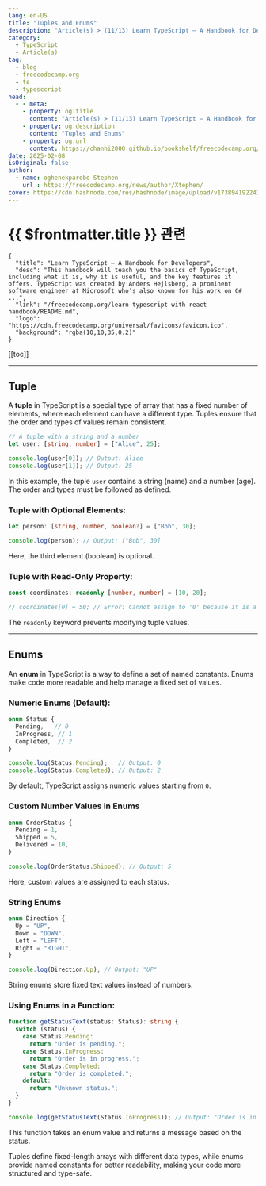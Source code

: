 ```yaml
---
lang: en-US
title: "Tuples and Enums"
description: "Article(s) > (11/13) Learn TypeScript – A Handbook for Developers"
category:
  - TypeScript
  - Article(s)
tag:
  - blog
  - freecodecamp.org
  - ts
  - typesccript
head:
  - - meta:
    - property: og:title
      content: "Article(s) > (11/13) Learn TypeScript – A Handbook for Developers"
    - property: og:description
      content: "Tuples and Enums"
    - property: og:url
      content: https://chanhi2000.github.io/bookshelf/freecodecamp.org/learn-typescript-with-react-handbook/tuples-and-enums.html
date: 2025-02-08
isOriginal: false
author:
  - name: oghenekparobo Stephen
    url : https://freecodecamp.org/news/author/Xtephen/
cover: https://cdn.hashnode.com/res/hashnode/image/upload/v1738941922431/cfb485ae-1c59-415a-ad56-393a9803d4d8.png
---
```


# {{ $frontmatter.title }} 관련

```component VPCard
{
  "title": "Learn TypeScript – A Handbook for Developers",
  "desc": "This handbook will teach you the basics of TypeScript, including what it is, why it is useful, and the key features it offers. TypeScript was created by Anders Hejlsberg, a prominent software engineer at Microsoft who’s also known for his work on C# ...",
  "link": "/freecodecamp.org/learn-typescript-with-react-handbook/README.md",
  "logo": "https://cdn.freecodecamp.org/universal/favicons/favicon.ico",
  "background": "rgba(10,10,35,0.2)"
}
```

[[toc]]

---

<SiteInfo
  name="Learn TypeScript – A Handbook for Developers"
  desc="This handbook will teach you the basics of TypeScript, including what it is, why it is useful, and the key features it offers. TypeScript was created by Anders Hejlsberg, a prominent software engineer at Microsoft who’s also known for his work on C# ..."
  url="https://freecodecamp.org/news/learn-typescript-with-react-handbook#heading-tuples-and-enums"
  logo="https://cdn.freecodecamp.org/universal/favicons/favicon.ico"
  preview="https://cdn.hashnode.com/res/hashnode/image/upload/v1738941922431/cfb485ae-1c59-415a-ad56-393a9803d4d8.png"/>

## Tuple

A **tuple** in TypeScript is a special type of array that has a fixed number of elements, where each element can have a different type. Tuples ensure that the order and types of values remain consistent.

```ts
// A tuple with a string and a number
let user: [string, number] = ["Alice", 25];

console.log(user[0]); // Output: Alice
console.log(user[1]); // Output: 25
```

In this example, the tuple `user` contains a string (name) and a number (age). The order and types must be followed as defined.

### Tuple with Optional Elements:

```ts
let person: [string, number, boolean?] = ["Bob", 30];

console.log(person); // Output: ["Bob", 30]
```

Here, the third element (boolean) is optional.

### Tuple with Read-Only Property:

```ts
const coordinates: readonly [number, number] = [10, 20];

// coordinates[0] = 50; // Error: Cannot assign to '0' because it is a read-only tuple
```

The `readonly` keyword prevents modifying tuple values.

---

## Enums

An **enum** in TypeScript is a way to define a set of named constants. Enums make code more readable and help manage a fixed set of values.

### Numeric Enums (Default):

```ts
enum Status {
  Pending,   // 0
  InProgress, // 1
  Completed,  // 2
}

console.log(Status.Pending);   // Output: 0
console.log(Status.Completed); // Output: 2
```

By default, TypeScript assigns numeric values starting from `0`.

### Custom Number Values in Enums

```ts
enum OrderStatus {
  Pending = 1,
  Shipped = 5,
  Delivered = 10,
}

console.log(OrderStatus.Shipped); // Output: 5
```

Here, custom values are assigned to each status.

### String Enums

```ts
enum Direction {
  Up = "UP",
  Down = "DOWN",
  Left = "LEFT",
  Right = "RIGHT",
}

console.log(Direction.Up); // Output: "UP"
```

String enums store fixed text values instead of numbers.

### Using Enums in a Function:

```ts
function getStatusText(status: Status): string {
  switch (status) {
    case Status.Pending:
      return "Order is pending.";
    case Status.InProgress:
      return "Order is in progress.";
    case Status.Completed:
      return "Order is completed.";
    default:
      return "Unknown status.";
  }
}

console.log(getStatusText(Status.InProgress)); // Output: "Order is in progress."
```

This function takes an enum value and returns a message based on the status.

Tuples define fixed-length arrays with different data types, while enums provide named constants for better readability, making your code more structured and type-safe.

